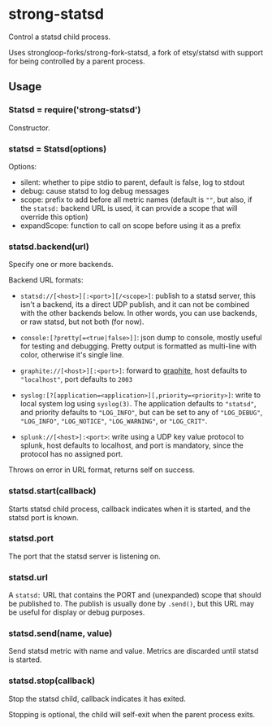 # strong-statsd

Control a statsd child process.

Uses strongloop-forks/strong-fork-statsd, a fork of etsy/statsd with support
for being controlled by a parent process.

## Usage

### Statsd = require('strong-statsd')

Constructor.

### statsd = Statsd(options)

Options:

- silent: whether to pipe stdio to parent, default is false, log to stdout
- debug: cause statsd to log debug messages
- scope: prefix to add before all metric names (default is `""`, but also,
  if the `statsd:` backend URL is used, it can provide a scope that will
  override this option)
- expandScope: function to call on scope before using it as a prefix

### statsd.backend(url)

Specify one or more backends.

Backend URL formats:

- `statsd://[<host>][:<port>][/<scope>]`: publish to a statsd server, this isn't
  a backend, its a direct UDP publish, and it can not be combined with the other
  backends below. In other words, you can use backends, or raw statsd, but not
  both (for now).

- `console:[?pretty[=<true|false>]]`: json dump to console, mostly useful for
  testing and debugging. Pretty output is formatted as multi-line with color,
  otherwise it's single line.

- `graphite://[<host>][:<port>]`: forward to
  [graphite](http://graphite.readthedocs.org/en/latest/), host defaults to
  `"localhost"`, port defaults to `2003`

- `syslog:[?[application=<application>][,priority=<priority>]`: write to
  local system log using `syslog(3)`. The application defaults to `"statsd"`,
  and priority defaults to `"LOG_INFO"`, but can be set to any of `"LOG_DEBUG"`,
  `"LOG_INFO"`, `"LOG_NOTICE"`, `"LOG_WARNING"`, or `"LOG_CRIT"`.

- `splunk://[<host>]:<port>`: write using a UDP key value protocol to splunk,
  host defaults to localhost, and port is mandatory, since the protocol has no
  assigned port.

Throws on error in URL format, returns self on success.

### statsd.start(callback)

Starts statsd child process, callback indicates when it is started, and the
statsd port is known.

### statsd.port

The port that the statsd server is listening on.

### statsd.url

A `statsd:` URL that contains the PORT and (unexpanded) scope that should be
published to. The publish is usually done by `.send()`, but this URL may
be useful for display or debug purposes.

### statsd.send(name, value)

Send statsd metric with name and value. Metrics are discarded until statsd
is started.

### statsd.stop(callback)

Stop the statsd child, callback indicates it has exited.

Stopping is optional, the child will self-exit when the parent process exits.
